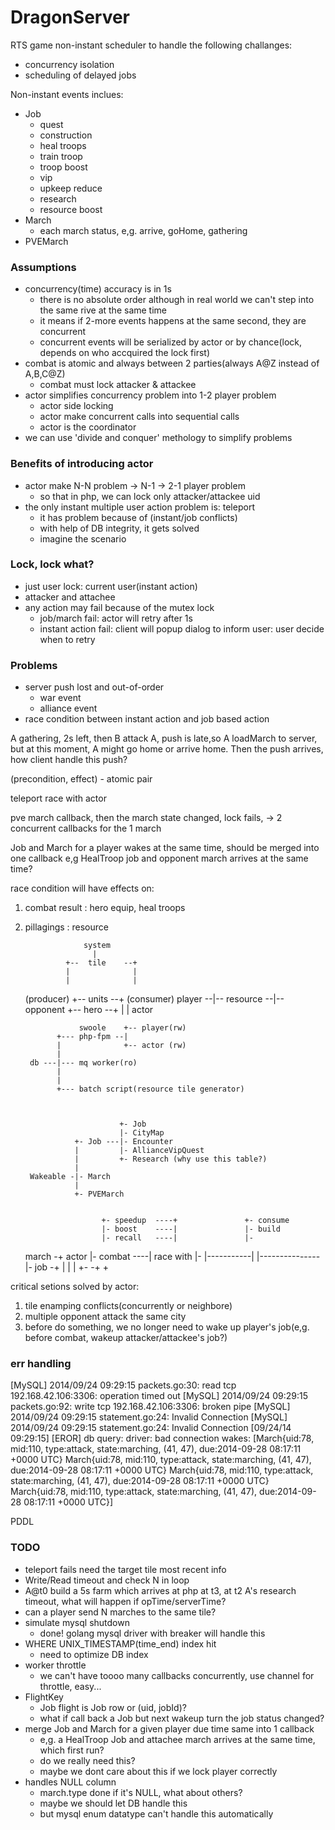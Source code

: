 DragonServer
============

RTS game non-instant scheduler to handle the following challanges:
* concurrency isolation
* scheduling of delayed jobs

Non-instant events inclues:
* Job
  - quest
  - construction
  - heal troops
  - train troop
  - troop boost
  - vip
  - upkeep reduce
  - research
  - resource boost
* March
  - each march status, e,g. arrive, goHome, gathering
* PVEMarch

### Assumptions
*   concurrency(time) accuracy is in 1s
    - there is no absolute order although in real world we can't step into the same rive at the same time
    - it means if 2-more events happens at the same second, they are concurrent
    - concurrent events will be serialized by actor or by chance(lock, depends on who accquired the lock first)
*   combat is atomic and always between 2 parties(always A@Z instead of A,B,C@Z)
    - combat must lock attacker & attackee
*   actor simplifies concurrency problem into 1-2 player problem
    - actor side locking
    - actor make concurrent calls into sequential calls
    - actor is the coordinator
*   we can use 'divide and conquer' methology to simplify problems

### Benefits of introducing actor
*   actor make N-N problem -> N-1 -> 2-1 player problem
    - so that in php, we can lock only attacker/attackee uid
*   the only instant multiple user action problem is: teleport
    - it has problem because of (instant/job conflicts)
    - with help of DB integrity, it gets solved
    - imagine the scenario

### Lock, lock what?
*   just user lock: current user(instant action)
*   attacker and attachee
*   any action may fail because of the mutex lock
    - job/march fail: actor will retry after 1s
    - instant action fail: client will popup dialog to inform user: user decide when to retry

### Problems
*   server push lost and out-of-order
    - war event
    - alliance event
*   race condition between instant action and job based action

A gathering, 2s left, then B attack A, push is late,so A loadMarch to server, but at this
moment, A might go home or arrive home. Then the push arrives, how client handle this push?

(precondition, effect) - atomic pair

teleport race with actor

pve march callback, then the march state changed, lock fails, -> 2 concurrent callbacks for the 1 march

Job and March for a player wakes at the same time, should be merged into one callback
e,g HealTroop job and opponent march arrives at the same time?

race condition will have effects on:
1. combat result : hero equip, heal troops
2. pillagings    : resource

    
                    system
                      |
                +--  tile    --+
                |              |
                |              |
    (producer)  +-- units    --+  (consumer)
       player --|-- resource --|-- opponent
                +-- hero     --+
                      |
                      |
                    actor
    


                   swoole    +-- player(rw)
              +--- php-fpm --|
              |              +-- actor (rw)
              |
        db ---|--- mq worker(ro)
              |
              |
              +--- batch script(resource tile generator)


        
                            +- Job
                            |- CityMap
                  +- Job ---|- Encounter
                  |         |- AllianceVipQuest
                  |         +- Research (why use this table?)
                  |
        Wakeable -|- March
                  |
                  +- PVEMarch
        
        
                        +- speedup  ----+               +- consume
                        |- boost    ----|               |- build
                        |- recall   ----|               |- 
    march -+    actor   |- combat   ----| race with     |-
            |-----------|               |---------------|-
    job   -+            |               |               |
                        +-             -+               +



critical setions solved by actor:
1. tile enamping conflicts(concurrently or neighbore)
2. multiple opponent attack the same city
3. before do something, we no longer need to wake up player's job(e,g. before combat, wakeup attacker/attackee's job?)

### err handling
[MySQL] 2014/09/24 09:29:15 packets.go:30: read tcp 192.168.42.106:3306: operation timed out
[MySQL] 2014/09/24 09:29:15 packets.go:92: write tcp 192.168.42.106:3306: broken pipe
[MySQL] 2014/09/24 09:29:15 statement.go:24: Invalid Connection
[MySQL] 2014/09/24 09:29:15 statement.go:24: Invalid Connection
[09/24/14 09:29:15] [EROR] db query: driver: bad connection
wakes: [March{uid:78, mid:110, type:attack, state:marching, (41, 47), due:2014-09-28 08:17:11 +0000 UTC} March{uid:78, mid:110, type:attack, state:marching, (41, 47), due:2014-09-28 08:17:11 +0000 UTC} March{uid:78, mid:110, type:attack, state:marching, (41, 47), due:2014-09-28 08:17:11 +0000 UTC} March{uid:78, mid:110, type:attack, state:marching, (41, 47), due:2014-09-28 08:17:11 +0000 UTC}]

PDDL

### TODO
*   teleport fails need the target tile most recent info
*   Write/Read timeout and check N in loop
*   A@t0 build a 5s farm which arrives at php at t3, at t2 A's research timeout, what will happen if opTime/serverTime?
*   can a player send N marches to the same tile?
*   simulate mysql shutdown
    - done! golang mysql driver with breaker will handle this
*   WHERE UNIX_TIMESTAMP(time_end) index hit
    - need to optimize DB index
*   worker throttle
    - we can't have toooo many callbacks concurrently, use channel for throttle, easy...
*   FlightKey
    - Job flight is Job row or (uid, jobId)?
    - what if call back a Job but next wakeup turn the job status changed?
*   merge Job and March for a given player due time same into 1 callback
    - e,g. a HealTroop Job and attachee march arrives at the same time, which first run?
    - do we really need this?
    - maybe we dont care about this if we lock player correctly
*   handles NULL column
    - march.type done if it's NULL, what about others?
    - maybe we should let DB handle this
    - but mysql enum datatype can't handle this automatically

